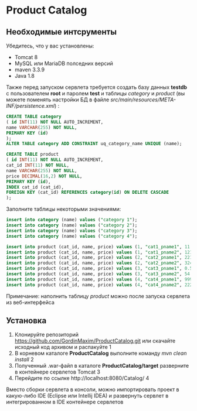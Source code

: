 # Product Catalog

## Необходимые интсрументы

Убедитесь, что у вас установлены:
 - Tomcat 8 
 - MySQL или MariaDB полседних версий
 - maven 3.3.9
 - Java 1.8

Также перед запуском сервлета требуется создать базу данных __testdb__ с пользователем __root__ и паролем __test__ и таблицы _category_ и _product_ (вы можете поменять настройки БД в файле _src/main/resources/META-INF/persistence.xml_) :

``` sql 
CREATE TABLE category
( id INT(11) NOT NULL AUTO_INCREMENT,
name VARCHAR(255) NOT NULL,
PRIMARY KEY (id)
);
ALTER TABLE category ADD CONSTRAINT uq_category_name UNIQUE (name);

CREATE TABLE product
( id INT(11) NOT NULL AUTO_INCREMENT,
cat_id INT(11) NOT NULL,
name VARCHAR(255) NOT NULL,
price DECIMAL(16,2) NOT NULL,
PRIMARY KEY (id),
INDEX cat_id (cat_id),
FOREIGN KEY (cat_id) REFERENCES category(id) ON DELETE CASCADE
); 
```

Заполните таблицы некоторыми значениями:

``` sql 
insert into category (name) values ("category 1");
insert into category (name) values ("category 2");
insert into category (name) values ("category 3");
insert into category (name) values ("category 4");

insert into product (cat_id, name, price) values (1, "cat1_pname1", 11.11);
insert into product (cat_id, name, price) values (1, "cat1_pname2", 121.322);
insert into product (cat_id, name, price) values (2, "cat2_pname1", 2211.1222);
insert into product (cat_id, name, price) values (2, "cat2_pname2", 324256);
insert into product (cat_id, name, price) values (3, "cat3_pname1", 0.567);
insert into product (cat_id, name, price) values (3, "cat3_pname2", 54.21);
insert into product (cat_id, name, price) values (4, "cat4_pname1", 99999.1);
insert into product (cat_id, name, price) values (4, "cat4_pname2", 222.22);
```

Примечание: наполнить таблицу _product_ можно после запуска сервлета из веб-интерфейса

## Установка

1. Клонируйте репозиторий https://github.com/GordinMaxim/ProductCatalog.git или скачайте исходный код архивом и распакуйте 1
2. В корневом каталоге __ProductCatalog__ выполните команду _mvn clean install_ 2
3. Полученный .war-файл  в каталоге __ProductCatalog/target__  разверните в контейнере сервлетов Tomcat 3
4. Перейдите по ссылке http://localhost:8080/Catalog/ 4

Вместо сборки сервлета в консоли, можно импортировать проект в какую-либо IDE (Eclipse или Intellij IDEA) и развернуть сервлет в интегрированном в IDE контейнере сервлетов